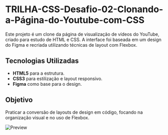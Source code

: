 # TRILHA-CSS-Desafio-02-Clonando-a-Página-do-Youtube-com-CSS

Este projeto é um clone da página de visualização de vídeos do YouTube, criado para estudo de HTML e CSS. A interface foi baseada em um design do Figma e recriada utilizando técnicas de layout com Flexbox.

## Tecnologias Utilizadas

- **HTML5** para a estrutura.
- **CSS3** para estilização e layout responsivo.
- **Figma** como base para o design.

## Objetivo

Praticar a conversão de layouts de design em código, focando na organização visual e no uso de Flexbox.

![Preview](assets/images/Prévia-do-Projeto.png)
